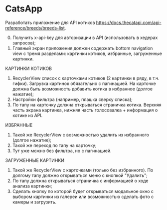 # CatsApp

Разработать приложение для API котиков https://docs.thecatapi.com/api-reference/breeds/breeds-list.

0. Получить x-api-key для авторизации в API (использовать в хедерах запросов);
1. Главный экран приложения должен содержать bottom navigation view с тремя разделами: картинки котиков, избранные, загруженные картинки.

КАРТИНКИ КОТИКОВ
1. RecyclerView список с карточками котиков (2 картинки в ряду, в т.ч. гифки). Загрузка картинок обязательно с пагинацией. На карточке должна быть возможность добавить котика в избранное (долгое нажатие);
2. Настройки фильтра (например, плашка сверху списка);
3. По тапу на карточку должна открываться страничка котика. Верхняя часть экрана картинка, нижняя часть голосовалка + информация о котике из API.

ИЗБРАННЫЕ
1. Такой же RecyclerView с возможностью удалить из избранного (долгое нажатие);
2. Такой же переход по тапу на карточку;
3. Тут уже можно без фильтра, но с пагинацией.

ЗАГРУЖЕННЫЕ КАРТИНКИ
1. Такой же RecyclerView с карточками (только без избранного). По долгому тапу должно открываться меню с кнопкой "Удалить";
2. По тапу должна открываться страничка с информацией о ходе анализа картинки;
3. Сделать кнопку по которой будет открываться модальное окно с выбором картинки из галереи или возможностью сделать фото с камеры и загрузить.
